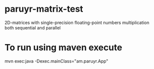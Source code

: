 # paruyr-matrix-test
2D-matrices with single-precision floating-point numbers multiplication both sequential and parallel

# To run using maven execute
mvn exec:java -Dexec.mainClass="am.paruyr.App"
